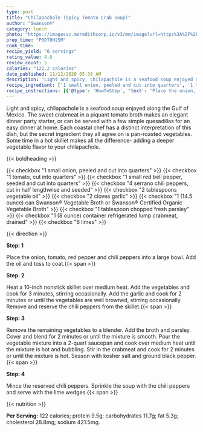 ```yaml
---
type: post
title: "Chilapachole (Spicy Tomato Crab Soup)"
author: "Swanson®"
category: lunch
photo: "https://imagesvc.meredithcorp.io/v3/mm/image?url=https%3A%2F%2Fimages.media-allrecipes.com%2Fuserphotos%2F2541956.jpg"
prep_time: "P0DT0H25M"
cook_time: 
recipe_yield: "6 servings"
rating_value: 4.6
review_count: 5
calories: "122.2 calories"
date_published: 11/12/2020 05:38 AM
description: "Light and spicy, chilapachole is a seafood soup enjoyed along the Gulf of Mexico. The sweet crabmeat in a piquant tomato broth makes an elegant dinner party starter, or can be served with a few simple quesadillas for an easy dinner at home. Each coastal chef has a distinct interpretation of this dish, but the secret ingredient they all agree on is pan-roasted vegetables. Some time in a hot skillet makes all the difference- adding a deeper vegetable flavor to your chilapachole."
recipe_ingredient: ['1 small onion, peeled and cut into quarters', '1 tomato, cut into quarters', '1 small red bell pepper, seeded and cut into quarters', '4 serrano chili peppers, cut in half lengthwise and seeded', '2 tablespoons vegetable oil', '2 cloves garlic', '1 (14.5 ounce) can Swanson® Vegetable Broth or Swanson® Certified Organic Vegetable Broth', '1 tablespoon chopped fresh parsley', '1 (8 ounce) container refrigerated lump crabmeat, drained', '6 limes']
recipe_instructions: [{'@type': 'HowToStep', 'text': 'Place the onion, tomato, red pepper and chili peppers into a large bowl. Add the oil and toss to coat.\n'}, {'@type': 'HowToStep', 'text': 'Heat a 10-inch nonstick skillet over medium heat. Add the vegetables and cook for 3 minutes, stirring occasionally.  Add the garlic and cook for 2 minutes or until the vegetables are well browned, stirring occasionally. Remove and reserve the chili peppers from the skillet.\n'}, {'@type': 'HowToStep', 'text': 'Remove the remaining vegetables to a blender. Add the broth and parsley. Cover and blend for 2 minutes or until the mixture is smooth. Pour the vegetable mixture into a 2-quart saucepan and cook over medium heat until the mixture is hot and bubbling. Stir in the crabmeat and cook for 2 minutes or until the mixture is hot. Season with kosher salt and ground black pepper.\n'}, {'@type': 'HowToStep', 'text': 'Mince the reserved chili peppers. Sprinkle the soup with the chili peppers and serve with the lime wedges.\n'}]
---
```


Light and spicy, chilapachole is a seafood soup enjoyed along the Gulf of Mexico. The sweet crabmeat in a piquant tomato broth makes an elegant dinner party starter, or can be served with a few simple quesadillas for an easy dinner at home. Each coastal chef has a distinct interpretation of this dish, but the secret ingredient they all agree on is pan-roasted vegetables. Some time in a hot skillet makes all the difference- adding a deeper vegetable flavor to your chilapachole. 

{{< boldheading >}}

{{< checkbox "1 small onion, peeled and cut into quarters" >}}
{{< checkbox "1  tomato, cut into quarters" >}}
{{< checkbox "1 small red bell pepper, seeded and cut into quarters" >}}
{{< checkbox "4  serrano chili peppers, cut in half lengthwise and seeded" >}}
{{< checkbox "2 tablespoons vegetable oil" >}}
{{< checkbox "2 cloves garlic" >}}
{{< checkbox "1 (14.5 ounce) can Swanson® Vegetable Broth or Swanson® Certified Organic Vegetable Broth" >}}
{{< checkbox "1 tablespoon chopped fresh parsley" >}}
{{< checkbox "1 (8 ounce) container refrigerated lump crabmeat, drained" >}}
{{< checkbox "6  limes" >}}


{{< direction >}}

**Step: 1**

Place the onion, tomato, red pepper and chili peppers into a large bowl. Add the oil and toss to coat.{{< span >}}

**Step: 2**

Heat a 10-inch nonstick skillet over medium heat. Add the vegetables and cook for 3 minutes, stirring occasionally.  Add the garlic and cook for 2 minutes or until the vegetables are well browned, stirring occasionally. Remove and reserve the chili peppers from the skillet.{{< span >}}

**Step: 3**

Remove the remaining vegetables to a blender. Add the broth and parsley. Cover and blend for 2 minutes or until the mixture is smooth. Pour the vegetable mixture into a 2-quart saucepan and cook over medium heat until the mixture is hot and bubbling. Stir in the crabmeat and cook for 2 minutes or until the mixture is hot. Season with kosher salt and ground black pepper.{{< span >}}

**Step: 4**

Mince the reserved chili peppers. Sprinkle the soup with the chili peppers and serve with the lime wedges.{{< span >}}

{{< nutrition >}}

**Per Serving:** 122 calories; protein 9.5g; carbohydrates 11.7g; fat 5.3g; cholesterol 28.8mg; sodium 421.5mg.